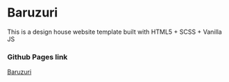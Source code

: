 # Baruzuri

This is a design house website template built with HTML5 + SCSS + Vanilla JS

### Github Pages link

[Baruzuri](https://paulrimiru.github.io/Baruzuri/)
